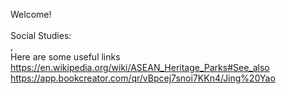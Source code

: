 Welcome! <br />
<br />Social Studies:<br />,<br />Here are some useful links  <br />https://en.wikipedia.org/wiki/ASEAN_Heritage_Parks#See_also<br />  https://app.bookcreator.com/qr/vBpcej7snoi7KKn4/Jing%20Yao<br />
